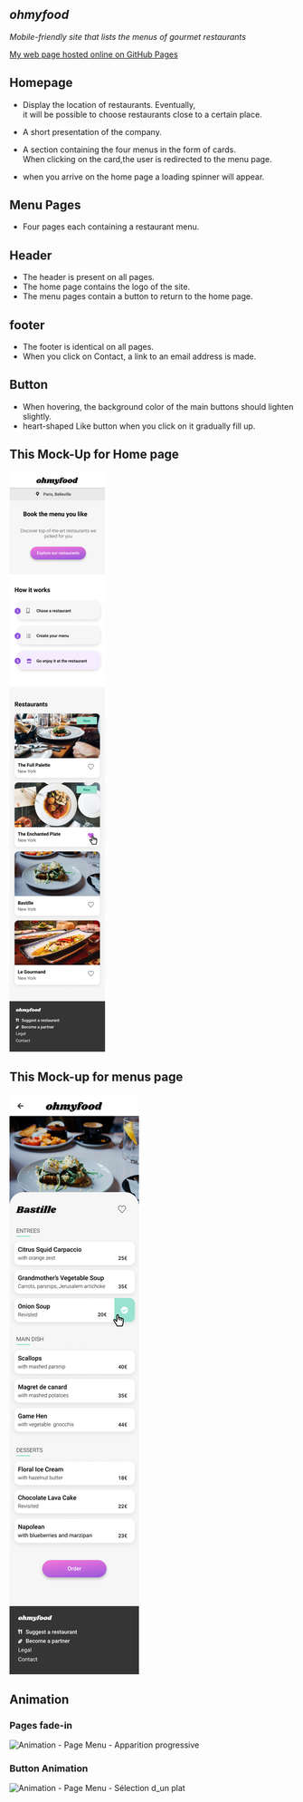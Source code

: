 <h2><em>ohmyfood</em></h2>


*Mobile-friendly site that lists the menus of gourmet restaurants*

[My web page hosted online on GitHub Pages](https://shandean.github.io/Ohmyfood/)

<h2>Homepage</h2>

- Display the location of restaurants. Eventually, <br>it will be possible to choose restaurants close to a certain place.

- A short presentation of the company.

- A section containing the four menus in the form of cards.<br>When clicking on the card,the user is redirected to the menu page.

- when you arrive on the home page a loading spinner will appear.

<h2>Menu Pages</h2>

- Four pages each containing a restaurant menu.

<h2>Header</h2>

- The header is present on all pages.
- The home page contains the logo of the site.
- The menu pages contain a button to return to the home page.

<h2>footer</h2>

- The footer is identical on all pages.
- When you click on Contact, a link to an email address is made.

<h2>Button</h2>

- When hovering, the background color of the main buttons should lighten slightly.
- heart-shaped Like button when you click on it gradually fill up.

<h2>This Mock-Up for Home page</h2>

![Home page](images\maquettes\Homepage.png)
 
<h2>This Mock-up for menus page</h2>

![Menu pages](https://github.com/shandean/Ohmyfood/blob/637ca553f404db134d9b81bea2647b85b4fb1d50/images/maquettes/Menu.png)

<h2>Animation</h2>

<h3>Pages fade-in</h3>

![Animation - Page Menu - Apparition progressive](https://user-images.githubusercontent.com/72860893/101914551-bd455b00-3bc4-11eb-9d7d-4d3197ff71df.gif)  

<h3>Button Animation</h3>

![Animation - Page Menu - Sélection d_un plat](https://user-images.githubusercontent.com/72860893/101914623-cf26fe00-3bc4-11eb-8c9d-892ec7d1b1b7.gif) 
